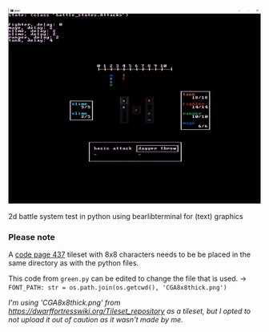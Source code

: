 ![demo screenshot](green-demo.gif)

2d battle system test in python using bearlibterminal for (text) graphics

### Please note
A [code page 437](https://en.wikipedia.org/wiki/Code_page_437) tileset with 8x8 characters needs to be be placed in the same directory as with the python files.

This code from `green.py` can be edited to change the file that is used. -> `FONT_PATH: str = os.path.join(os.getcwd(), 'CGA8x8thick.png')`

_I'm using 'CGA8x8thick.png' from https://dwarffortresswiki.org/Tileset_repository as a tileset, but I opted to not upload it out of caution as it wasn't made by me._

